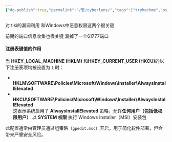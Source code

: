 ```yaml
---
{"dg-publish":true,"permalink":"/思/cyberlens/","tags":["tryhackme","oscp","靶场"]}
---
```



对 tiki的漏洞利用 和Windows中恶意权限这两个很关键 

前期的端口信息收集也很关键 漏掉了一个61777端口



#### 注册表键值的作用​​

当 ​**​HKEY_LOCAL_MACHINE (HKLM)​**​ 和 ​**​HKEY_CURRENT_USER (HKCU)​**​ 的以下注册表项均被设置为 `1` 时：

- ​**​HKLM\SOFTWARE\Policies\Microsoft\Windows\Installer\AlwaysInstallElevated​**​
- ​**​HKCU\SOFTWARE\Policies\Microsoft\Windows\Installer\AlwaysInstallElevated​**​  
    这表示系统启用了 ​**​AlwaysInstallElevated​**​ 策略，允许 ​**​任何用户（包括低权限用户）​**​ 以 ​**​SYSTEM 权限​**​ 执行 Windows Installer（MSI）安装包

此配置通常由管理员通过组策略（`gpedit.msc`）开启，用于简化软件部署，但会带来严重安全风险。